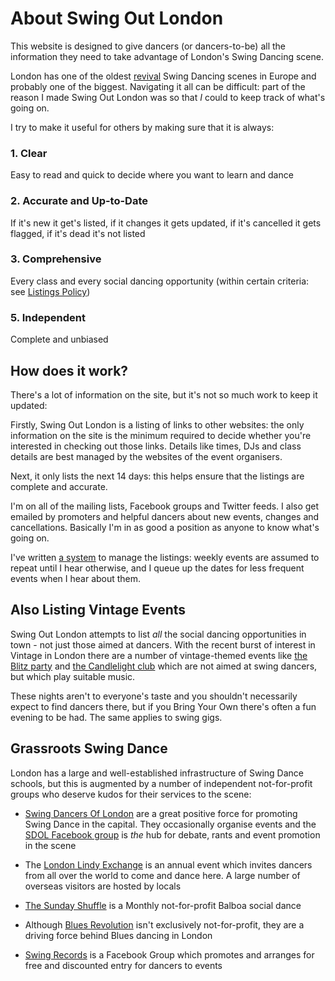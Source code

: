 About Swing Out London
======================
This website is designed to give dancers (or dancers-to-be) all the information they need to take advantage of London's Swing Dancing scene.

London has one of the oldest [revival](http://en.wikipedia.org/wiki/Lindy_hop#Revival_.281980s_and_1990s.29) Swing Dancing scenes in Europe and probably one of the biggest. Navigating it all can be difficult: part of the reason I made Swing Out London was so that _I_ could to keep track of what's going on.

I try to make it useful for others by making sure that it is always:

### 1. Clear

Easy to read and quick to decide where you want to learn and dance

### 2. Accurate and Up-to-Date

If it's new it get's listed, if it changes it gets updated, if it's cancelled it gets flagged, if it's dead it's not listed

### 3. Comprehensive

Every class and every social dancing opportunity (within certain criteria: see [Listings Policy](/listings_policy))

### 5. Independent

Complete and unbiased


How does it work?
-----------------
There's a lot of information on the site, but it's not so much work to keep it updated:

Firstly, Swing Out London is a listing of links to other websites: the only information on the site is the minimum required to decide whether you're interested in checking out those links. Details like times, DJs and class details are best managed by the websites of the event organisers.

Next, it only lists the next 14 days: this helps ensure that the listings are complete and accurate.

I'm on all of the mailing lists, Facebook groups and Twitter feeds. I also get emailed by promoters and helpful dancers about new events, changes and cancellations. Basically I'm in as good a position as anyone to know what's going on.

I've written [a system](#colophon) to manage the listings: weekly events are assumed to repeat until I hear otherwise, and I queue up the dates for less frequent events when I hear about them.


Also Listing Vintage Events
---------------------------

Swing Out London attempts to list _all_ the social dancing opportunities in town - not just those aimed at dancers.
With the recent burst of interest in Vintage in London there are a number of vintage-themed events like
[the Blitz party](http://www.theblitzparty.com") and
[the Candlelight club](http://www.thecandlelightclub.com/)
which are not aimed at swing dancers, but which play suitable music.

These nights aren't to everyone's taste and you shouldn't necessarily expect to find dancers there,
but if you Bring Your Own there's often a fun evening to be had.
The same applies to swing gigs.


Grassroots Swing Dance
-----------------------
London has a large and well-established infrastructure of Swing Dance schools, but this is augmented by a number of independent not-for-profit groups who deserve kudos for their services to the scene:

*   [Swing Dancers Of London](http://www.swingdancersoflondon.org/) are a great positive force for promoting
    Swing Dance in the capital. They occasionally organise events and the
    [SDOL Facebook group](https://www.facebook.com/groups/2244903317/) is _the_ hub for debate,
    rants and event promotion in the scene

*   The [London Lindy Exchange](http://londonlindyexchange.com/) is an annual event which invites dancers from
    all over the world to come and dance here. A large number of overseas visitors are hosted by locals

*   [The Sunday Shuffle](https://www.facebook.com/pages/The-Sunday-Shuffle/135544203177994) is a Monthly not-for-profit Balboa social dance

*   Although [Blues Revolution](http://www.bluesrevolution.co.uk/) isn't exclusively not-for-profit, they are
    a driving force behind Blues dancing in London

*   [Swing Records](https://www.facebook.com/groups/201362529904972/) is a Facebook Group which promotes and
    arranges for free and discounted entry for dancers to events
